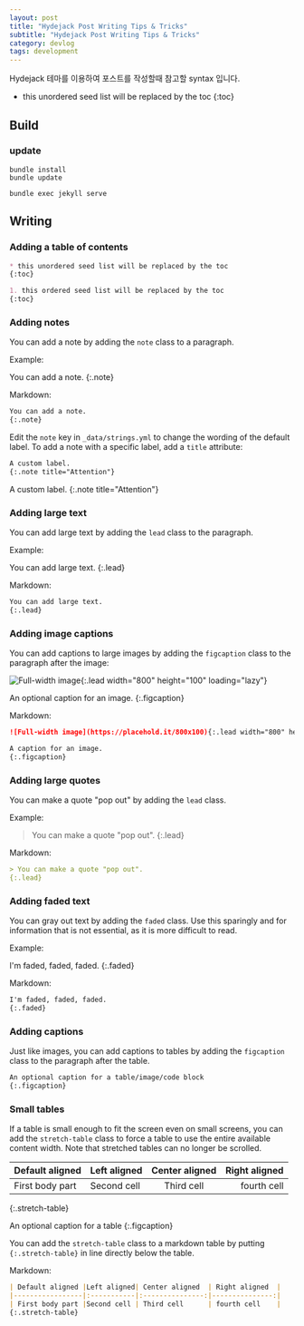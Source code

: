 ```yaml
---
layout: post
title: "Hydejack Post Writing Tips & Tricks"
subtitle: "Hydejack Post Writing Tips & Tricks"
category: devlog
tags: development
---
```


Hydejack 테마를 이용하여 포스트를 작성할때 참고할 syntax 입니다.

<!--more-->

* this unordered seed list will be replaced by the toc
{:toc}

## Build

### update

```shell
bundle install
bundle update

bundle exec jekyll serve
```

## Writing

### Adding a table of contents

```markdown
* this unordered seed list will be replaced by the toc
{:toc}

1. this ordered seed list will be replaced by the toc
{:toc}
```

### Adding notes

You can add a note by adding the `note` class to a paragraph.

Example:

You can add a note.
{:.note}

Markdown:

```markdown
You can add a note.
{:.note}
```

Edit the `note` key in `_data/strings.yml` to change the wording of the default label.
To add a note with a specific label, add a `title` attribute:

```markdown
A custom label.
{:.note title="Attention"}
```

A custom label.
{:.note title="Attention"}

### Adding large text

You can add large text by adding the `lead` class to the paragraph.

Example:

You can add large text.
{:.lead}

Markdown:

```markdown
You can add large text.
{:.lead}
```

### Adding image captions

You can add captions to large images by adding the `figcaption` class to the paragraph after the image:

![Full-width image](https://placehold.it/800x100){:.lead width="800" height="100" loading="lazy"}

An optional caption for an image.
{:.figcaption}

Markdown:

```markdown
![Full-width image](https://placehold.it/800x100){:.lead width="800" height="100" loading="lazy"}

A caption for an image.
{:.figcaption}
```

### Adding large quotes

You can make a quote "pop out" by adding the `lead` class.

Example:

> You can make a quote "pop out".
{:.lead}

Markdown:

```markdown
> You can make a quote "pop out".
{:.lead}
```

### Adding faded text

You can gray out text by adding the `faded` class. Use this sparingly and for information that is not essential, as it is more difficult to read.

Example:

I'm faded, faded, faded.
{:.faded}

Markdown:

```markdown
I'm faded, faded, faded.
{:.faded}
```

### Adding captions

Just like images, you can add captions to tables by adding the `figcaption` class to the paragraph after the table.

```markdown
An optional caption for a table/image/code block
{:.figcaption}
```

### Small tables

If a table is small enough to fit the screen even on small screens, you can add the `stretch-table` class
to force a table to use the entire available content width. Note that stretched tables can no longer be scrolled.

| Default aligned |Left aligned| Center aligned  | Right aligned  |
|-----------------|:-----------|:---------------:|---------------:|
| First body part |Second cell | Third cell      | fourth cell    |
{:.stretch-table}

An optional caption for a table
{:.figcaption}

You can add the `stretch-table` class to a markdown table by putting `{:.stretch-table}` in line directly below the table.

Markdown:

```markdown
| Default aligned |Left aligned| Center aligned  | Right aligned  |
|-----------------|:-----------|:---------------:|---------------:|
| First body part |Second cell | Third cell      | fourth cell    |
{:.stretch-table}
```
